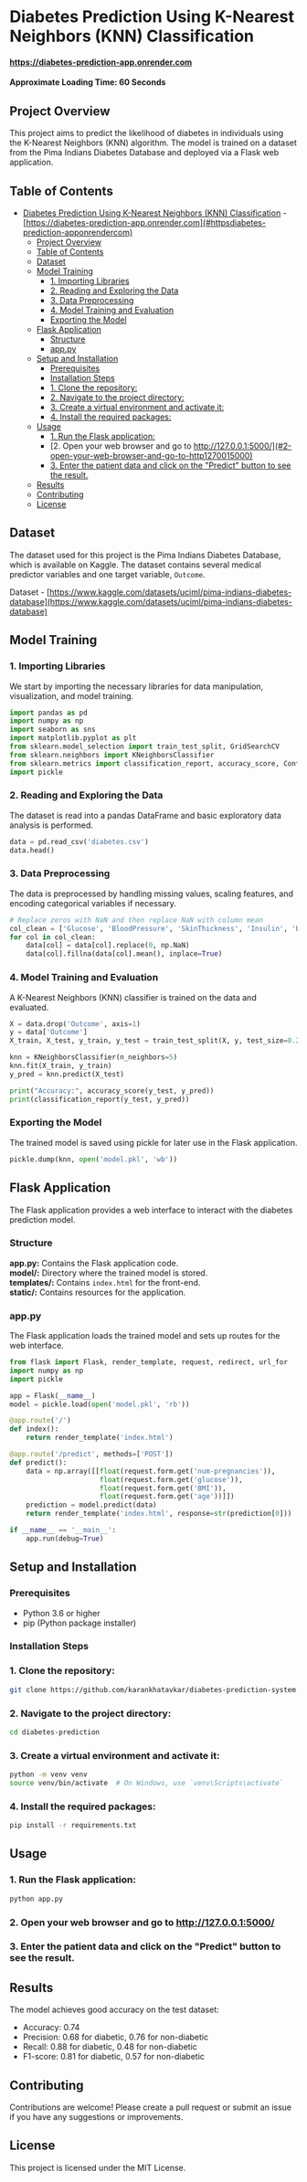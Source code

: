 # Diabetes Prediction Using K-Nearest Neighbors (KNN) Classification

#### https://diabetes-prediction-app.onrender.com

**Approximate Loading Time: 60 Seconds**

## Project Overview

This project aims to predict the likelihood of diabetes in individuals using the K-Nearest Neighbors (KNN) algorithm. The model is trained on a dataset from the Pima Indians Diabetes Database and deployed via a Flask web application.

## Table of Contents

-   [Diabetes Prediction Using K-Nearest Neighbors (KNN) Classification](#diabetes-prediction-using-k-nearest-neighbors-knn-classification) - [https://diabetes-prediction-app.onrender.com](#httpsdiabetes-prediction-apponrendercom)
    -   [Project Overview](#project-overview)
    -   [Table of Contents](#table-of-contents)
    -   [Dataset](#dataset)
    -   [Model Training](#model-training)
        -   [1. Importing Libraries](#1-importing-libraries)
        -   [2. Reading and Exploring the Data](#2-reading-and-exploring-the-data)
        -   [3. Data Preprocessing](#3-data-preprocessing)
        -   [4. Model Training and Evaluation](#4-model-training-and-evaluation)
        -   [Exporting the Model](#exporting-the-model)
    -   [Flask Application](#flask-application)
        -   [Structure](#structure)
        -   [app.py](#apppy)
    -   [Setup and Installation](#setup-and-installation)
        -   [Prerequisites](#prerequisites)
        -   [Installation Steps](#installation-steps)
        -   [1. Clone the repository:](#1-clone-the-repository)
        -   [2. Navigate to the project directory:](#2-navigate-to-the-project-directory)
        -   [3. Create a virtual environment and activate it:](#3-create-a-virtual-environment-and-activate-it)
        -   [4. Install the required packages:](#4-install-the-required-packages)
    -   [Usage](#usage)
        -   [1. Run the Flask application:](#1-run-the-flask-application)
        -   [2. Open your web browser and go to http://127.0.0.1:5000/](#2-open-your-web-browser-and-go-to-http1270015000)
        -   [3. Enter the patient data and click on the "Predict" button to see the result.](#3-enter-the-patient-data-and-click-on-the-predict-button-to-see-the-result)
    -   [Results](#results)
    -   [Contributing](#contributing)
    -   [License](#license)

## Dataset

The dataset used for this project is the Pima Indians Diabetes Database, which is available on Kaggle. The dataset contains several medical predictor variables and one target variable, `Outcome`.

Dataset - [https://www.kaggle.com/datasets/uciml/pima-indians-diabetes-database](https://www.kaggle.com/datasets/uciml/pima-indians-diabetes-database)

## Model Training

### 1. Importing Libraries

We start by importing the necessary libraries for data manipulation, visualization, and model training.

```python
import pandas as pd
import numpy as np
import seaborn as sns
import matplotlib.pyplot as plt
from sklearn.model_selection import train_test_split, GridSearchCV
from sklearn.neighbors import KNeighborsClassifier
from sklearn.metrics import classification_report, accuracy_score, ConfusionMatrixDisplay
import pickle
```

### 2. Reading and Exploring the Data

The dataset is read into a pandas DataFrame and basic exploratory data analysis is performed.

```python
data = pd.read_csv('diabetes.csv')
data.head()
```

### 3. Data Preprocessing

The data is preprocessed by handling missing values, scaling features, and encoding categorical variables if necessary.

```python
# Replace zeros with NaN and then replace NaN with column mean
col_clean = ['Glucose', 'BloodPressure', 'SkinThickness', 'Insulin', 'BMI', 'Pedigree', 'Age']
for col in col_clean:
    data[col] = data[col].replace(0, np.NaN)
    data[col].fillna(data[col].mean(), inplace=True)
```

### 4. Model Training and Evaluation

A K-Nearest Neighbors (KNN) classifier is trained on the data and evaluated.

```python
X = data.drop('Outcome', axis=1)
y = data['Outcome']
X_train, X_test, y_train, y_test = train_test_split(X, y, test_size=0.2, random_state=42)

knn = KNeighborsClassifier(n_neighbors=5)
knn.fit(X_train, y_train)
y_pred = knn.predict(X_test)

print("Accuracy:", accuracy_score(y_test, y_pred))
print(classification_report(y_test, y_pred))
```

### Exporting the Model

The trained model is saved using pickle for later use in the Flask application.

```python
pickle.dump(knn, open('model.pkl', 'wb'))
```

## Flask Application

The Flask application provides a web interface to interact with the diabetes prediction model.

### Structure

**app.py:** Contains the Flask application code.  
**model/:** Directory where the trained model is stored.  
**templates/:** Contains `index.html` for the front-end.  
**static/:** Contains resources for the application.

### app.py

The Flask application loads the trained model and sets up routes for the web interface.

```python
from flask import Flask, render_template, request, redirect, url_for
import numpy as np
import pickle

app = Flask(__name__)
model = pickle.load(open('model.pkl', 'rb'))

@app.route('/')
def index():
    return render_template('index.html')

@app.route('/predict', methods=['POST'])
def predict():
    data = np.array([[float(request.form.get('num-pregnancies')),
                      float(request.form.get('glucose')),
                      float(request.form.get('BMI')),
                      float(request.form.get('age'))]])
    prediction = model.predict(data)
    return render_template('index.html', response=str(prediction[0]))

if __name__ == '__main__':
    app.run(debug=True)
```

## Setup and Installation

### Prerequisites

-   Python 3.6 or higher
-   pip (Python package installer)

### Installation Steps

### 1. Clone the repository:

```bash
git clone https://github.com/karankhatavkar/diabetes-prediction-system.git
```

### 2. Navigate to the project directory:

```bash
cd diabetes-prediction
```

### 3. Create a virtual environment and activate it:

```bash
python -m venv venv
source venv/bin/activate  # On Windows, use `venv\Scripts\activate`
```

### 4. Install the required packages:

```bash
pip install -r requirements.txt
```

## Usage

### 1. Run the Flask application:

```bash
python app.py
```

### 2. Open your web browser and go to http://127.0.0.1:5000/

### 3. Enter the patient data and click on the "Predict" button to see the result.

## Results

The model achieves good accuracy on the test dataset:

-   Accuracy: 0.74
-   Precision: 0.68 for diabetic, 0.76 for non-diabetic
-   Recall: 0.88 for diabetic, 0.48 for non-diabetic
-   F1-score: 0.81 for diabetic, 0.57 for non-diabetic

## Contributing

Contributions are welcome! Please create a pull request or submit an issue if you have any suggestions or improvements.

## License

This project is licensed under the MIT License.
